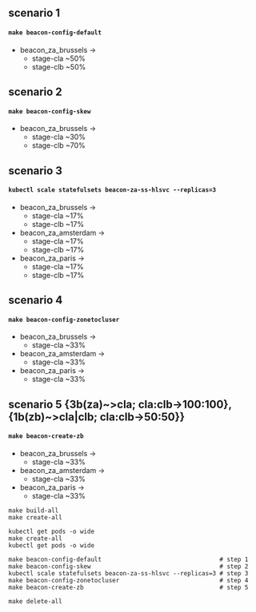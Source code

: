 ## scenario 1
#### ```make beacon-config-default```

* beacon_za_brussels ->
  * stage-cla ~50%
  * stage-clb ~50%

## scenario 2
#### ```make beacon-config-skew```
* beacon_za_brussels ->
  * stage-cla ~30%
  * stage-clb ~70%

## scenario 3
#### ```kubectl scale statefulsets beacon-za-ss-hlsvc --replicas=3```
* beacon_za_brussels ->
  * stage-cla ~17%
  * stage-clb ~17%
* beacon_za_amsterdam ->
  * stage-cla ~17%
  * stage-clb ~17%
* beacon_za_paris ->
  * stage-cla ~17%
  * stage-clb ~17%

## scenario 4
#### ```make beacon-config-zonetocluser```
* beacon_za_brussels ->
  * stage-cla ~33%
* beacon_za_amsterdam ->
  * stage-cla ~33%
* beacon_za_paris ->
  * stage-cla ~33%

## scenario 5 {3b(za)~>cla; cla:clb->100:100}, {1b(zb)~>cla|clb; cla:clb->50:50}}
#### ```make beacon-create-zb```
* beacon_za_brussels ->
  * stage-cla ~33%
* beacon_za_amsterdam ->
  * stage-cla ~33%
* beacon_za_paris ->
  * stage-cla ~33%

```
make build-all
make create-all

kubectl get pods -o wide
make create-all
kubectl get pods -o wide

make beacon-config-default                                 # step 1
make beacon-config-skew                                    # step 2
kubectl scale statefulsets beacon-za-ss-hlsvc --replicas=3 # step 3
make beacon-config-zonetocluser                            # step 4
make beacon-create-zb                                      # step 5

make delete-all
```
